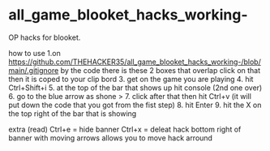 # all_game_blooket_hacks_working-
OP hacks for blooket.


how to use
1.on https://github.com/THEHACKER35/all_game_blooket_hacks_working-/blob/main/.gitignore by the code there is these 2 boxes that overlap click on that then it is coped to your clip bord
3. get on the game you are playing
4. hit Ctrl+Shift+i
5. at the top of the bar that shows up hit console (2nd one over)
6. go to the blue arrow as shone > 
7. click after that then hit Ctrl+v (it will put down the code that you got from the fist step)
8. hit Enter
9. hit the X on the top right of the bar that is showing

extra (read)
Ctrl+e = hide banner
Ctrl+x = deleat hack
bottom right of banner with moving arrows allows you to move hack arround
